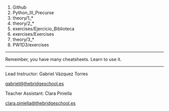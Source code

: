 1. Github
2. Python_III_Precurse
3. theory/1_*
4. theory/2_*
5. exercises/Ejercicio_Biblioteca
6. exercises/Exercises
7. theory/3_*
8. PW1D3/exercises

---------

Remember, you have many cheatsheets. Learn to use it. 

---------

Lead Instructor: Gabriel Vázquez Torres

gabriel@thebridgeschool.es

Teacher Assistant: Clara Piniella

clara.piniella@thebridgeschool.es